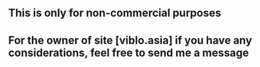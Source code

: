 ## This is only for non-commercial purposes

## For the owner of site [viblo.asia] if you have any considerations, feel free to send me a message